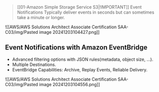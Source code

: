
> [[01-Amazon Simple Storage Service S3|!IMPORTANT]] Event Notifications
> Typically deliver events in seconds but can sometimes take a minute or longer.

![[AWS/AWS Solutions Architect Associate Certification SAA-C03/img/Pasted image 20241203104427.png]]

 ## Event Notifications with Amazon EventBridge
 - Advanced filtering options with JSON rules(metadata, object size, ...).
 - Multiple Destinations.
 - EventBridge Capabilities: Archive, Replay Events, Reliable Delivery.

![[AWS/AWS Solutions Architect Associate Certification SAA-C03/img/Pasted image 20241203104556.png]]
